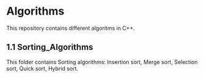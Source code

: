 # Algorithms

This repository contains different algoritms in C++.

## 1.1 Sorting_Algorithms

This folder contains Sorting algorithms: Insertion sort, Merge sort, Selection sort, Quick sort, Hybrid sort.
